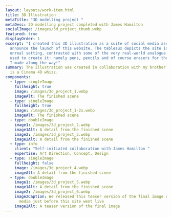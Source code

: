 ```yaml
---
layout: layouts/work-item.html
title: 3D Illustration
metaTitle: "3D modelling project "
metaDesc: 3D modelling project completed with James Hamilton
socialImage: /images/3d_project_thumb.webp
featured: true
displayOrder: 1
excerpt: "I created this 3D illustration as a suite of social media assets to
  announce the launch of this website. The tableaux depicts the site in an
  unreal setting, contrasted with some of the very real-world analogue tools I
  used to create it: namely pens, pencils and of course erasers for the mistakes
  I made along the way!"
summary: The illustration was created in collaboration with my brother James who
  is a Cinema 4D whizz.
components:
  - type: singleImage
    fullheight: true
    image: /images/3d_project_1.webp
    imageAlt: The finished scene
  - type: singleImage
    fullheight: true
    image: /images/3d_project_1-2x.webp
    imageAlt: The finished scene
  - type: doubleImage
    image1: /images/3d_project_2.webp
    image1Alt: A detail from the finished scene
    image2: /images/3d_project_3.webp
    image2Alt: A detail from the finished scene
  - type: info
    client: "Self-initiated collaboration with James Hamilton "
    expertise: Art Direction, Concept, Design
  - type: singleImage
    fullheight: false
    image: /images/3d_project_4.webp
    imageAlt: A detail from the finished scene
  - type: doubleImage
    image1: /images/3d_project_5.webp
    image1Alt: A detail from the finished scene
    image2: /images/3d_project_6.webp
    image2Caption: We released this teaser version of the final image on social
      media just before this site went live
    image2Alt: A teaser version of the final image
---
```

